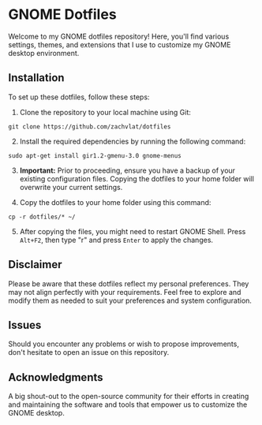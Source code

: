 # GNOME Dotfiles

Welcome to my GNOME dotfiles repository! Here, you'll find various settings, themes, and extensions that I use to customize my GNOME desktop environment.

## Installation

To set up these dotfiles, follow these steps:

1. Clone the repository to your local machine using Git:

`git clone https://github.com/zachvlat/dotfiles`

2. Install the required dependencies by running the following command:

`sudo apt-get install gir1.2-gmenu-3.0 gnome-menus`

3. **Important:** Prior to proceeding, ensure you have a backup of your existing configuration files. Copying the dotfiles to your home folder will overwrite your current settings.


4. Copy the dotfiles to your home folder using this command:

`cp -r dotfiles/* ~/`

5. After copying the files, you might need to restart GNOME Shell. Press `Alt+F2`, then type "r" and press `Enter` to apply the changes.

## Disclaimer

Please be aware that these dotfiles reflect my personal preferences. They may not align perfectly with your requirements. Feel free to explore and modify them as needed to suit your preferences and system configuration.

## Issues

Should you encounter any problems or wish to propose improvements, don't hesitate to open an issue on this repository.

## Acknowledgments

A big shout-out to the open-source community for their efforts in creating and maintaining the software and tools that empower us to customize the GNOME desktop.

